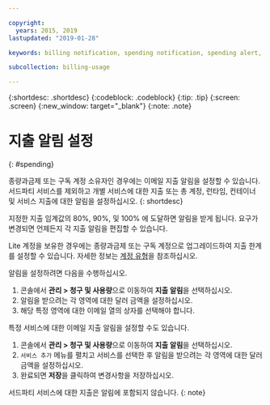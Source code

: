 ```yaml
---

copyright:
  years: 2015, 2019
lastupdated: "2019-01-28"

keywords: billing notification, spending notification, spending alert, cost threshold, spending threshold, alert, notification

subcollection: billing-usage

---
```


{:shortdesc: .shortdesc}
{:codeblock: .codeblock}
{:tip: .tip}
{:screen: .screen}
{:new_window: target="_blank"}
{:note: .note}

# 지출 알림 설정
{: #spending}

종량과금제 또는 구독 계정 소유자인 경우에는 이메일 지출 알림을 설정할 수 있습니다. 서드파티 서비스를 제외하고 개별 서비스에 대한 지출 또는 총 계정, 런타임, 컨테이너 및 서비스 지출에 대한 알림을 설정하십시오.
{: shortdesc}

지정한 지출 임계값의 80%, 90%, 및 100% 에 도달하면 알림을 받게 됩니다. 요구가 변경되면 언제든지 각 지출 알림을 편집할 수 있습니다.

Lite 계정을 보유한 경우에는 종량과금제 또는 구독 계정으로 업그레이드하여 지출 한계를 설정할 수 있습니다. 자세한 정보는 [계정 유형](/docs/account?topic=account-accounts)을 참조하십시오.

알림을 설정하려면 다음을 수행하십시오.

1. 콘솔에서 **관리 > 청구 및 사용량**으로 이동하여 **지출 알림**을 선택하십시오.
2. 알림을 받으려는 각 영역에 대한 달러 금액을 설정하십시오.
3. 해당 특정 영역에 대한 이메일 열의 상자를 선택해야 합니다.

특정 서비스에 대한 이메일 지출 알림을 설정할 수도 있습니다.

1. 콘솔에서 **관리 > 청구 및 사용량**으로 이동하여 **지출 알림**을 선택하십시오.
2. `서비스 추가` 메뉴를 펼치고 서비스를 선택한 후 알림을 받으려는 각 영역에 대한 달러 금액을 설정하십시오.
3. 완료되면 **저장**을 클릭하여 변경사항을 저장하십시오.

서드파티 서비스에 대한 지출은 알림에 포함되지 않습니다.
{: note}

